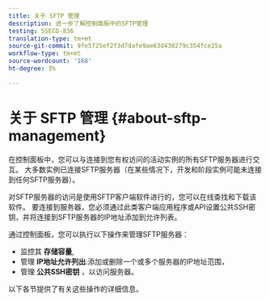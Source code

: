 ```yaml
---
title: 关于 SFTP 管理
description: 进一步了解控制面板中的SFTP管理
testing: SSECD-836
translation-type: tm+mt
source-git-commit: 9fe5f25ef2f3d7dafe9ae63d430279c354fce25a
workflow-type: tm+mt
source-wordcount: '168'
ht-degree: 3%

---
```



# 关于 SFTP 管理 {#about-sftp-management}

在控制面板中，您可以与连接到您有权访问的活动实例的所有SFTP服务器进行交互。 大多数实例已连接SFTP服务器（在某些情况下，开发和阶段实例可能未连接到任何SFTP服务器）。

对SFTP服务器的访问是使用SFTP客户端软件进行的，您可以在线查找和下载该软件。 要连接到服务器，您必须通过此类客户端应用程序或API设置公共SSH密钥，并将连接到SFTP服务器的IP地址添加到允许列表。

通过控制面板，您可以执行以下操作来管理SFTP服务器：

* 监控其 **存储容量**,
* 管理 **IP地址允许列出**:添加或删除一个或多个服务器的IP地址范围，
* 管理 **公共SSH密钥** ，以访问服务器。

以下各节提供了有关这些操作的详细信息。
